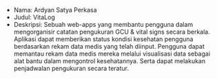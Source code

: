 - Nama: Ardyan Satya Perkasa
- Judul: VitaLog
- Deskripsi: Sebuah web-apps yang membantu pengguna dalam mengorganisir catatan pengukuran GCU & vital signs secara berkala. Aplikasi dapat memberikan status kondisi kesehatan pengguna berdasarkan rekam data medis yang telah diinput. Pengguna dapat memantau rekam data medis mereka melalui visualisasi data sebagai alat bantu dalam mengontrol kesehatannya. Serta dapat melakukan penjadwalan pengukuran secara teratur.
